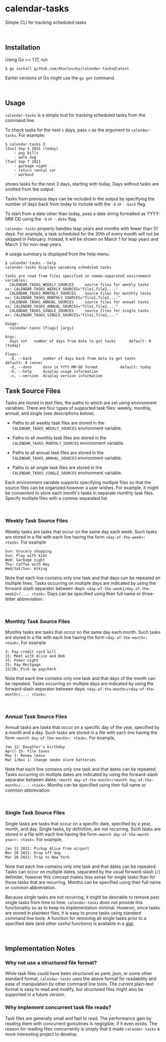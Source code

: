# calendar-tasks
Simple CLI for tracking scheduled tasks

</br>

## Installation
Using Go >= 1.17, run
```
$ go install github.com/dkaslovsky/calendar-tasks@latest
```
Earlier versions of Go might use the `go get` command.

</br>

## Usage
`calendar-tasks` is a simple tool for tracking scheduled tasks from the command line.

To check tasks for the next `n` days, pass `n` as the argument to `calendar-tasks`.
For example:
```
$ calendar-tasks 3
[Sun] Sep 5 2021 (today)
    - pay bills
    - walk dog
[Tue] Sep 7 2021
    - garbage night
    - return rental car
    - workout
```
shows tasks for the next 3 days, starting with today.
Days without tasks are omitted from the output.

Tasks from previous days can be included in the output by specifying the number of days back from today to include with the `-b` or `--back` flag.

To start from a date other than today, pass a date string formatted as YYYY-MM-DD using the `-d` or `--date` flag.

`calendar-tasks` properly handles leap years and months with fewer than 31 days.
For example, a task scheduled for the 30th of every month will not be skipped in February.
Instead, it will be shown on March 1 for leap years and March 2 for non-leap years.

A usage summary is displayed from the help menu:
```
$ calendar-tasks --help
calendar-tasks displays upcoming scheduled tasks

Tasks are read from files specified in comma-separated environment variables:
  CALENDAR_TASKS_WEEKLY_SOURCES		source files for weekly tasks		ex: CALENDAR_TASKS_WEEKLY_SOURCES="file1,file2,..."
  CALENDAR_TASKS_MONTHLY_SOURCES	source files for monthly tasks		ex: CALENDAR_TASKS_MONTHLY_SOURCES="file1,file2,..."
  CALENDAR_TASKS_ANNUAL_SOURCES		source files for annual tasks		ex: CALENDAR_TASKS_ANNUAL_SOURCES="file1,file2,..."
  CALENDAR_TASKS_SINGLE_SOURCES		source files for single tasks		ex: CALENDAR_TASKS_SINGLE_SOURCES="file1,file2,..."

Usage:
  calendar-tasks [flags] [args]

Args:
  days int	 number of days from date to get tasks 		default: 0 (today)

Flags:
  -b, --back	 number of days back from date to get tasks 	default: 0 (none)
  -d, --date	 date in YYYY-MM-DD format 			default: today
  -h, --help	 display usage information
  -v, --version	 display version information
```

## Task Source Files
Tasks are stored in text files, the paths to which are set using environment variables.
There are four types of supported task files: weekly, monthly, annual, and single (see descriptions below).

- Paths to all weekly task files are stored in the `CALENDAR_TASKS_WEEKLY_SOURCES` environment variable.

- Paths to all monthly task files are stored in the `CALENDAR_TASKS_MONTHLY_SOURCES` environment variable.

- Paths to all annual task files are stored in the `CALENDAR_TASKS_ANNUAL_SOURCES` environment variable.

- Paths to all single task files are stored in the `CALENDAR_TASKS_SINGLE_SOURCES` environment variable.

Each environment variable supports specifying multiple files so that the source files can be organized however a user wishes.
For example, it might be convenient to store each month's tasks in separate monthly task files.
Specify multiple files with a comma-separated list.

</br>

### Weekly Task Source Files
Weekly tasks are tasks that occur on the same day each week. Such tasks are stored in a file with each line having the form `<day-of-the-week>: <task>`. For example
```
Sun: Grocery shopping
Sun: Play with kids
Wed: Garbage night
Thu: Coffee with Amy
Wed/Sat/Sun: Hiking
```
Note that each line contains only one task and that days can be repeated on multiple lines.
Tasks occurring on multiple days are indicated by using the forward-slash separator between days: `<day-of-the-week1/day-of-the-week2>/...: <task>`.
Days can be specified using their full name or three-letter abbreviation.

</br>

### Monthly Task Source Files
Monthly tasks are tasks that occur on the same day each month. Such tasks are stored in a file with each line having the form `<day-of-the-month>: <task>`. For example
```
3: Pay credit card bill
15: Meet with Alice and Bob
15: Poker night
25: Pay Mortgage
15/30: Pick up paycheck
```
Note that each line contains only one task and that days of the month can be repeated.
Tasks occurring on multiple days are indicated by using the forward-slash separator between days: `<day-of-the-month>/<day-of-the-month>/...: <task>`.

</br>

### Annual Task Source Files
Annual tasks are tasks that occur on a specific day of the year, specified by a month and a day.
Such tasks are stored in a file with each line having the form `<month day-of-the-month>: <task>`.
For example,
```
Jan 12: Daughter's birthday
April 15: File taxes
May 1: Renew lease
Mar 1/Nov 1: Change smoke alarm batteries
```
Note that each line contains only one task and that dates can be repeated.
Tasks occurring on multiple dates are indicated by using the forward-slash separator between dates: `<month day-of-the-month>/<month day-of-the-month>/...: <task>`.
Months can be specified using their full name or common abbreviation.

</br>

### Single Task Source Files
Single tasks are tasks that occur on a specific date, specified by a year, month, and day.
Single tasks, by definition, are not recurring.
Such tasks are stored in a file with each line having the form `<month day-of-the-month year>: <task>`.
For example,
```
Jan 12 2021: Pickup Alice from airport
Mar 20 2021: Drop off dog
Mar 20 2021: Trip to New York
```
Note that each line contains only one task and that dates can be repeated.
Tasks can occur on multiple dates, separated by the usual forward-slash (`/`) delimiter, however this concept makes less sense for single tasks than for those tasks that are recurring.
Months can be specified using their full name or common abbreviation.

Because single tasks are not recurring, it might be desirable to remove past single tasks from time to time.
`calendar-tasks` does not provide this functionality so as to keep its implementation minimal.
However, since tasks are stored in plaintext files, it is easy to prune tasks using standard command line tools.
A function for removing all single tasks prior to a specified date (and other useful functions) is available in a [gist](https://gist.github.com/dkaslovsky/d492bfb792133a46cb02c4a8c71372e3).

</br>

## Implementation Notes

### Why not use a structured file format?
While task files could have been structured as yaml, json, or some other standard format, `calendar-tasks` uses the above format for readability and ease of manipulation by other command line tools.
The current plain-text format is easy to read and modify, but structured files might also be supported in a future version.

### Why implement concurrent task file reads?
Task files are generally small and fast to read.
The performance gain by reading them with concurrent goroutines is negligible, if it even exists.
The reason for reading files concurrently is simply that it made `calendar-tasks` a more interesting project to develop.
